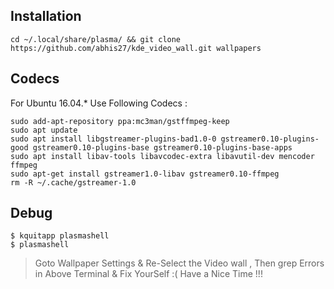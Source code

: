 
Installation
-
```
cd ~/.local/share/plasma/ && git clone https://github.com/abhis27/kde_video_wall.git wallpapers
```
Codecs
-
For Ubuntu 16.04.* Use Following Codecs :

```
sudo add-apt-repository ppa:mc3man/gstffmpeg-keep
sudo apt update
sudo apt install libgstreamer-plugins-bad1.0-0 gstreamer0.10-plugins-good gstreamer0.10-plugins-base gstreamer0.10-plugins-base-apps
sudo apt install libav-tools libavcodec-extra libavutil-dev mencoder ffmpeg
sudo apt-get install gstreamer1.0-libav gstreamer0.10-ffmpeg
rm -R ~/.cache/gstreamer-1.0
```


Debug
-
```
$ kquitapp plasmashell
$ plasmashell
```
> Goto Wallpaper Settings & Re-Select the Video wall , Then grep Errors in Above Terminal & Fix YourSelf  :(
> Have a Nice Time !!!
